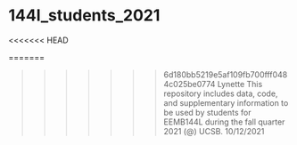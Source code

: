 # 144l_students_2021
<<<<<<< HEAD

=======
>>>>>>> 6d180bb5219e5af109fb700fff0484c025be0774
Lynette
This repository includes data, code, and supplementary information to be used by students for EEMB144L during the fall quarter 2021 (@) UCSB.
10/12/2021